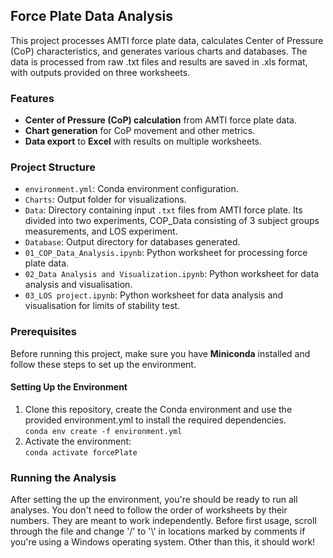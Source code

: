 ## Force Plate Data Analysis

This project processes AMTI force plate data, calculates Center of Pressure (CoP) characteristics, and generates various charts and databases. The data is processed from raw .txt files and results are saved in .xls format, with outputs provided on three worksheets.

### Features
<ul>
    <li><b>Center of Pressure (CoP) calculation</b> from AMTI force plate data.</li>
    <li><b>Chart generation</b> for CoP movement and other metrics.</li>
    <li><b>Data export</b> to <b>Excel</b> with results on multiple worksheets.</li>
</ul>
    
    


### Project Structure

<ul>
    <li>
        <code>environment.yml</code>: Conda environment configuration.
    </li>
     <li>
        <code>Charts</code>: Output folder for visualizations.
    </li>
     <li>
        <code>Data</code>: Directory containing input <code>.txt</code> files from AMTI force plate. Its divided into two experiments, COP_Data consisting of 3 subject groups measurements, and LOS experiment. 
    </li>
     <li>
        <code>Database</code>: Output directory for databases generated.
    </li>
      <li>
        <code>01_COP_Data_Analysis.ipynb</code>: Python worksheet for processing force plate data.
    </li>
      <li>
        <code>02_Data Analysis and Visualization.ipynb</code>: Python worksheet for data analysis and visualisation.
    </li>
      <li>
        <code>03_LOS project.ipynb</code>: Python worksheet for data analysis and visualisation for limits of stability test.
    </li>
   
</ul>

### Prerequisites

Before running this project, make sure you have <b>Miniconda</b> installed and follow these steps to set up the environment.

#### Setting Up the Environment

<ol>
    <li>Clone this repository, create the Conda environment and use the provided environment.yml to install the required dependencies.</br>
    <code>conda env create -f environment.yml</code>
    </li>
    <li>Activate the environment:</br>
        <code>conda activate forcePlate</code>
    </li>
</ol>

### Running the Analysis
After setting the up the environment, you're should be ready to run all analyses. You don't need to follow the order of worksheets by their numbers. They are meant to work independently. Before first usage, scroll through the file and change '/' to '\\' in locations marked by comments if you're using a Windows operating system. Other than this, it should work!


